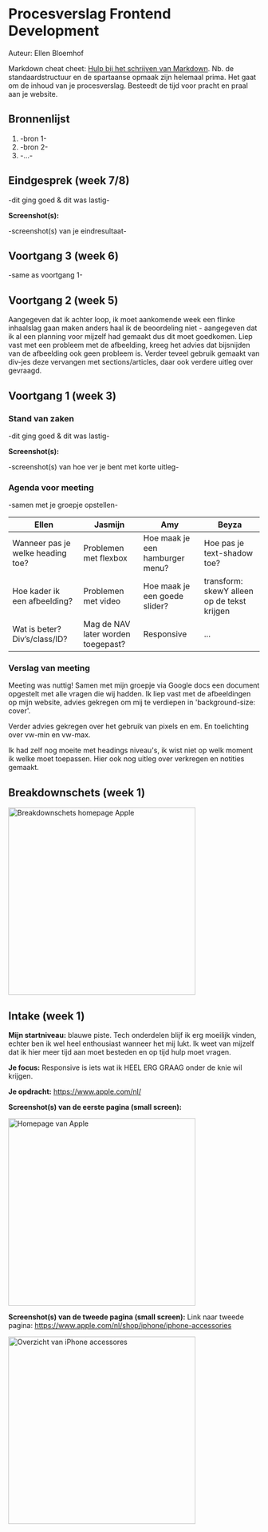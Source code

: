 # Procesverslag Frontend Development
Auteur: Ellen Bloemhof

Markdown cheat cheet: [Hulp bij het schrijven van Markdown](https://github.com/adam-p/markdown-here/wiki/Markdown-Cheatsheet). Nb. de standaardstructuur en de spartaanse opmaak zijn helemaal prima. Het gaat om de inhoud van je procesverslag. Besteedt de tijd voor pracht en praal aan je website.



## Bronnenlijst
1. -bron 1-
2. -bron 2-
3. -...-



## Eindgesprek (week 7/8)

-dit ging goed & dit was lastig-

**Screenshot(s):**

-screenshot(s) van je eindresultaat-



## Voortgang 3 (week 6)

-same as voortgang 1-



## Voortgang 2 (week 5)

Aangegeven dat ik achter loop, ik moet aankomende week een flinke inhaalslag gaan maken anders haal ik de beoordeling niet - aangegeven dat ik al een planning voor mijzelf had gemaakt dus dit moet goedkomen. Liep vast met een probleem met de afbeelding, kreeg het advies dat bijsnijden van de afbeelding ook geen probleem is. Verder teveel gebruik gemaakt van div-jes deze vervangen met sections/articles, daar ook verdere uitleg over gevraagd.


## Voortgang 1 (week 3)

### Stand van zaken

-dit ging goed & dit was lastig-

**Screenshot(s):**

-screenshot(s) van hoe ver je bent met korte uitleg-

### Agenda voor meeting

-samen met je groepje opstellen-

| Ellen          | Jasmijn            | Amy          | Beyza            |
| ---            | ---                | ---          | ---              |
| Wanneer pas je welke heading toe?   | Problemen met flexbox            | Hoe maak je een hamburger menu?    | Hoe pas je text-shadow toe? |
| Hoe kader ik een afbeelding? | Problemen met video | Hoe maak je een goede slider? | transform: skewY alleen op de tekst krijgen |
| Wat is beter? Div’s/class/ID?           | Mag de NAV later worden toegepast? | Responsive          | ...              |

### Verslag van meeting

Meeting was nuttig! Samen met mijn groepje via Google docs een document opgestelt met alle vragen die wij hadden. Ik liep vast met de afbeeldingen op mijn website, advies gekregen om mij te verdiepen in 'background-size: cover'.

Verder advies gekregen over het gebruik van pixels en em. En toelichting over vw-min en vw-max.

Ik had zelf nog moeite met headings niveau's, ik wist niet op welk moment ik welke moet toepassen. Hier ook nog uitleg over verkregen en notities gemaakt.


## Breakdownschets (week 1)

<img src="images/week1breakdown.png" width="375px" alt="Breakdownschets homepage Apple">

## Intake (week 1)
**Mijn startniveau:** blauwe piste. Tech onderdelen blijf ik erg moeilijk vinden, echter ben ik wel heel enthousiast wanneer het mij lukt. Ik weet van mijzelf dat ik hier meer tijd aan moet besteden en op tijd hulp moet vragen.

**Je focus:** Responsive is iets wat ik HEEL ERG GRAAG onder de knie wil krijgen.

**Je opdracht:** https://www.apple.com/nl/

**Screenshot(s) van de eerste pagina (small screen):**

<img src="images/apple1.png" width="375px" alt="Homepage van Apple">

**Screenshot(s) van de tweede pagina (small screen):**
Link naar tweede pagina: https://www.apple.com/nl/shop/iphone/iphone-accessories

<img src="images/apple2.png" width="375px" alt="Overzicht van iPhone accessores">

